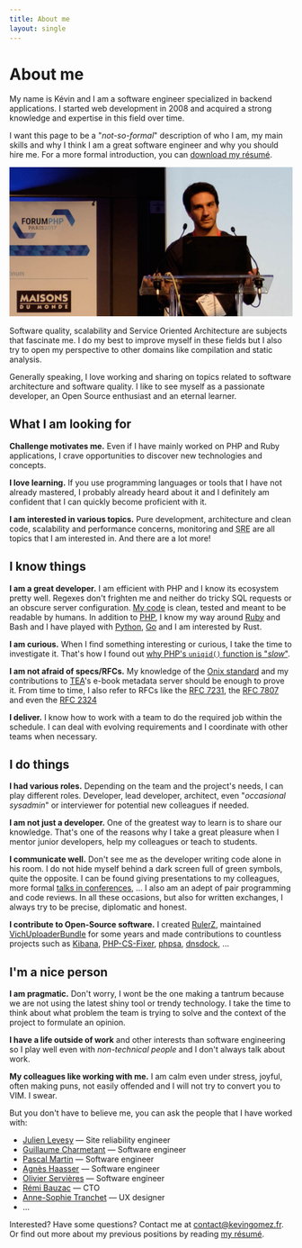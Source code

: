 ```yaml
---
title: About me
layout: single
---
```


<h1>About me</h1>

<div id="about-me">
  <p>
    My name is Kévin and I am a software engineer specialized in backend
    applications. I started web development in 2008 and acquired a strong
    knowledge and expertise in this field over time.
  </p>

  <p>
    I want this page to be a "<em>not-so-formal</em>" description of who I am,
    my main skills and why I think I am a great software engineer and why you
    should hire me. For a more formal introduction, you can <a href="/Resume_Kevin-Gomez-Pinto.pdf">download my résumé</a>.
  </p>

  <p>
    <img src="/img/me_forum_php_2017.jpeg" title="Picture of myself, speaking at Forum PHP 2017" />
  </p>

  <p>
    Software quality, scalability and Service Oriented Architecture are subjects
    that fascinate me. I do my best to improve myself in these fields but I also
    try to open my perspective to other domains like compilation and static analysis.
  </p>

  <p>
    Generally speaking, I love working and sharing on topics related to software
    architecture and software quality. I like to see myself as a passionate developer,
    an Open Source enthusiast and an eternal learner.
  </p>

  <h2>What I am looking for</h2>

  <p>
    <b>Challenge motivates me.</b> Even if I have mainly worked on PHP and
    Ruby applications, I crave opportunities to discover new
    technologies and concepts.
  </p>

  <p>
    <b>I love learning.</b> If you use programming languages or tools that I
    have not already mastered, I probably already heard about it and I definitely
    am confident that I can quickly become proficient with it.
  </p>

  <p>
    <b>I am interested in various topics.</b> Pure development, architecture and
    clean code, scalability and performance concerns, monitoring and
    <acronym title="Site Reliability Engineering">SRE</acronym> are all topics that I am interested in.
    And there are a lot more!
  </p>

  <h2>I know things</h2>

  <p>
    <b>I am a great developer.</b> I am efficient with PHP and I know
    its ecosystem pretty well. Regexes don't frighten me and neither do tricky
    SQL requests or an obscure server configuration.
    <a href="https://github.com/K-Phoen/">My code</a> is clean, tested and
    meant to be readable by humans. In addition to <a href="https://github.com/K-Phoen?tab=repositories&language=php">PHP</a>,
    I know my way around
    <a href="https://github.com/K-Phoen?tab=repositories&language=ruby">Ruby</a>
    and Bash and I have played with
    <a href="https://github.com/K-Phoen?tab=repositories&language=python">Python</a>,
    <a href="https://github.com/K-Phoen?tab=repositories&language=go">Go</a>
    and I am interested by Rust.
  </p>

  <p>
    <b>I am curious.</b> When I find something interesting or curious, I
    take the time to investigate it. That's how I found out <a href="https://blog.kevingomez.fr/til/2015/07/26/why-is-uniqid-slow/">why PHP's
    <code>uniqid()</code> function is "<em>slow</em>"</a>.
  </p>

  <p>
    <b>I am not afraid of specs/RFCs.</b> My knowledge of the
    <a href="https://www.editeur.org/83/Overview/">Onix standard</a>
    and my contributions to <a title="TEA - The Ebook Alternative" href="https://www.tea-ebook.com/">TEA</a>'s
    e-book metadata server should be enough to prove it. From time to time,
    I also refer to RFCs like the
    <a href="https://tools.ietf.org/html/rfc7231">RFC 7231</a>,
    the <a href="https://tools.ietf.org/html/rfc7807">RFC 7807</a>
    and even the <a href="https://tools.ietf.org/html/rfc2324">RFC 2324</a>
  </p>

  <p>
    <b>I deliver.</b> I know how to work with a team to do the required job
    within the schedule. I can deal with evolving requirements and I
    coordinate with other teams when necessary.
  </p>

  <h2>I do things</h2>

  <p>
    <b>I had various roles.</b> Depending on the team and the project's
    needs, I can play different roles. Developer, lead developer, architect,
    even "<em>occasional sysadmin</em>" or interviewer for potential new
    colleagues if needed.
  </p>

  <p>
    <b>I am not just a developer.</b> One of the greatest way to learn is
    to share our knowledge. That's one of the reasons why I take a great
    pleasure when I mentor junior developers, help my colleagues or teach
    to students.
  </p>

  <p>
    <b>I communicate well.</b> Don't see me as the developer writing
    code alone in his room. I do not hide myself behind a dark screen full
    of green symbols, quite the opposite. I can be found giving
    presentations to my colleagues, more formal <a href="/talks/">talks in conferences</a>,
    … I also am an adept of pair programming and code reviews. In all these
    occasions, but also for written exchanges, I always try to be precise,
    diplomatic and honest.
  </p>

  <p>
    <b>I contribute to Open-Source software.</b> I created <a href="https://github.com/K-Phoen/">RulerZ</a>,
    maintained <a href="https://github.com/dustin10/VichUploaderBundle/">VichUploaderBundle</a> for some years
    and made contributions to countless projects such as
    <a href="https://github.com/elastic/kibana/pull/3621">Kibana</a>,
    <a href="https://github.com/FriendsOfPHP/PHP-CS-Fixer/pull/3119">PHP-CS-Fixer</a>,
    <a href="https://github.com/ovr/phpsa/pulls?q=is%3Apr+author%3AK-Phoen+is%3Aclosed">phpsa</a>,
    <a href="https://github.com/aacebedo/dnsdock/pulls?q=is%3Apr+author%3AK-Phoen+is%3Aclosed">dnsdock</a>,
    …
  </p>

  <h2>I'm a nice person</h2>

  <p>
    <b>I am pragmatic.</b> Don't worry, I wont be the one making a tantrum
    because we are not using the latest shiny tool or trendy technology. I
    take the time to think about what problem the team is trying to solve
    and the context of the project to formulate an opinion.
  </p>

  <p>
    <b>I have a life outside of work</b> and other interests than software
    engineering so I play well even with <em>non-technical people</em> and
    I don't always talk about work.
  </p>

  <p>
    <b>My colleagues like working with me.</b> I am calm even under stress, joyful,
    often making puns, not easily offended and I will not try to convert you to VIM.
    I swear.
  </p>

  <p>
    But you don't have to believe me, you can ask the people that I have worked with:
    <ul>
      <li><a href="https://twitter.com/jlevesy">Julien Levesy</a> — Site reliability engineer</li>
      <li><a href="https://twitter.com/cguille">Guillaume Charmetant</a> — Software engineer</li>
      <li><a href="https://twitter.com/pascal_martin">Pascal Martin</a> — Software engineer</li>
      <li><a href="https://twitter.com/tut_tuuut">Agnès Haasser</a> — Software engineer</li>
      <li><a href="https://twitter.com/deudtens">Olivier Servières</a> — Software engineer</li>
      <li><a href="https://twitter.com/rbauzac">Rémi Bauzac</a> — CTO</li>
      <li><a href="https://twitter.com/annso_">Anne-Sophie Tranchet</a> — UX designer</li>
      <li>…</li>
    </ul>
  </p>

  <p>
    Interested? Have some questions? Contact me at <a href="mailto:contact@kevingomez.fr">contact@kevingomez.fr</a>.<br />
    Or find out more about my previous positions by reading <a href="/Resume_Kevin-Gomez-Pinto.pdf">my résumé</a>.
  </p>
</section>
